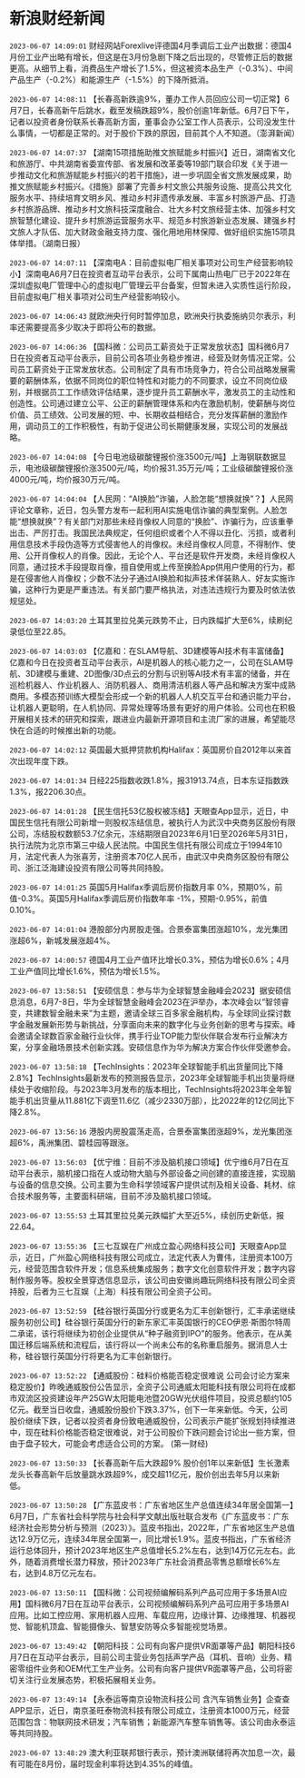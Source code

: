 # 新浪财经新闻
`2023-06-07 14:09:01` 财经网站Forexlive评德国4月季调后工业产出数据：德国4月份工业产出略有增长，但这是在3月份急剧下降之后出现的，尽管修正后的数据更高。从细节上看，消费品生产增长了1.5%，但这被资本品生产（-0.3%）、中间产品生产（-0.2%）和能源生产（-1.5%）的下降所抵消。

`2023-06-07 14:08:11` 【长春高新跌逾9%，董办工作人员回应公司一切正常】6月7日，长春高新午后跳水，截至发稿跌超9%，股价创逾1年新低。6月7日下午，记者以投资者身份联系长春高新方面，董事会办公室工作人员表示，公司没发生什么事情，一切都是正常的。对于股价下跌的原因，目前其个人不知道。（澎湃新闻）

`2023-06-07 14:07:37` 【湖南15项措施助推文旅赋能乡村振兴】近日，湖南省文化和旅游厅、中共湖南省委宣传部、省发展和改革委等19部门联合印发《关于进一步推动文化和旅游赋能乡村振兴的若干措施》，进一步巩固全省文旅发展成果，助推文旅赋能乡村振兴。《措施》部署了完善乡村文旅公共服务设施、提高公共文化服务水平、持续培育文明乡风、推动乡村非遗传承发展、丰富乡村旅游产品、打造乡村旅游品牌、推动乡村文旅科技深度融合、壮大乡村文旅经营主体、加强乡村文旅智慧化建设、提升乡村旅游运营服务水平、规范乡村旅游新业态发展、建强乡村文旅人才队伍、加大财政金融支持力度、强化用地用林保障、做好组织实施15项具体举措。（湖南日报）

`2023-06-07 14:07:11` 【深南电A：目前虚拟电厂相关事项对公司生产经营影响较小】深南电A6月7日在投资者互动平台表示，公司下属南山热电厂已于2022年在深圳虚拟电厂管理中心的虚拟电厂管理云平台备案，但暂未进入实质性运行阶段，目前虚拟电厂相关事项对公司生产经营影响较小。

`2023-06-07 14:06:43` 就欧洲央行何时暂停加息，欧洲央行执委施纳贝尔表示，利率还需要提高多少取决于即将公布的数据。

`2023-06-07 14:06:36` 【国科微：公司员工薪资处于正常发放状态】国科微6月7日在投资者互动平台表示，目前公司各项业务稳步推进，经营及财务情况正常。公司员工薪资处于正常发放状态。公司制定了具有市场竞争力，符合公司战略发展需要的薪酬体系，依据不同岗位的职位特性和对能力的不同要求，设立不同岗位级别，并根据员工工作绩效评估结果，逐步提升员工薪酬水平，激发员工的主动性和创造性。公司通过建立公平、公正的薪酬管理体系和内在激励机制，使薪酬与岗位价值、员工绩效、公司发展的短、中、长期收益相结合，充分发挥薪酬的激励作用，调动员工的工作积极性，有助于促进公司长期健康发展，实现公司的发展战略。

`2023-06-07 14:04:08` 【今日电池级碳酸锂报价涨3500元/吨】上海钢联数据显示，电池级碳酸锂报价涨3500元/吨，均价报31.35万元/吨；工业级碳酸锂报价涨4000元/吨，均价报30万元/吨。

`2023-06-07 14:04:04` 【人民网：“AI换脸”诈骗，人脸怎能“想换就换”？】人民网评论文章称，近日，包头警方发布一起利用AI实施电信诈骗的典型案例。人脸怎能“想换就换”？有关部门对那些未经肖像权人同意的“换脸”、诈骗行为，应该重拳出击、严厉打击。我国民法典规定，任何组织或者个人不得以丑化、污损，或者利用信息技术手段伪造等方式侵害他人的肖像权。未经肖像权人同意，不得制作、使用、公开肖像权人的肖像。因此，无论个人、平台还是软件开发商，未经肖像权人同意，通过技术手段提取肖像，擅自使用或上传至换脸App供用户使用的行为，都是在侵害他人肖像权；少数不法分子通过AI换脸和拟声技术佯装熟人、好友实施诈骗，这种行为更是严重违法。有关部门要严格执法，对违法违规行为要及时依法依规惩处。

`2023-06-07 14:03:20` 土耳其里拉兑美元跌势不止，日内跌幅扩大至6%，续刷纪录低位至22.85。

`2023-06-07 14:03:03` 【亿嘉和：在SLAM导航、3D建模等AI技术有丰富储备】亿嘉和今日在投资者互动平台表示，AI是机器人的核心能力之一，公司在SLAM导航、3D建模与重建、2D图像/3D点云的分割与识别等AI技术有丰富的储备，并在巡检机器人、作业机器人、消防机器人、商用清洁机器人等产品和解决方案中成熟商用。多模态预训练大模型会形成一个新的机器人人机交互平台和通识能力平台，让机器人更聪明，在人机协同、异常处理等场景有更好的用户体验。公司也在积极开展相关技术的研究和探索，跟进业内最新开源项目和主流厂家的进展，希望能尽快在合适的时候推出新的功能。

`2023-06-07 14:02:12` 英国最大抵押贷款机构Halifax：英国房价自2012年以来首次出现年度下跌。

`2023-06-07 14:01:34` 日经225指数收跌1.8%，报31913.74点，日本东证指数跌1.3%，报2206.30点。

`2023-06-07 14:01:28` 【民生信托53亿股权被冻结】天眼查App显示，近日，中国民生信托有限公司新增一则股权冻结信息，被执行人为武汉中央商务区股份有限公司，冻结股权数额53.7亿余元，冻结期限自2023年6月1日至2026年5月31日，执行法院为北京市第三中级人民法院。中国民生信托有限公司成立于1994年10月，法定代表人为张喜芳，注册资本70亿人民币，由武汉中央商务区股份有限公司、浙江泛海建设投资有限公司等共同持股。

`2023-06-07 14:01:25` 英国5月Halifax季调后房价指数月率 0%，预期0%，前值-0.3%。英国5月Halifax季调后房价指数年率 -1%，预期-0.95%，前值0.10%。

`2023-06-07 14:01:04` 港股部分内房股走强。合景泰富集团涨超10%，龙光集团涨超6%，新城发展涨超4%。

`2023-06-07 14:00:57` 德国4月工业产值环比增长0.3%，预估为增长0.6%；4月工业产值同比增长1.6%，预估为增长1.5%。

`2023-06-07 13:58:51` 【安硕信息：参与华为全球智慧金融峰会2023】据安硕信息消息，6月7-8日，华为全球智慧金融峰会2023在沪举办，本次峰会以“智领睿变，共建数智金融未来”为主题，邀请全球三百多家金融机构，与全球同业探讨数字金融发展新形势与新挑战，分享面向未来的数字化与业务创新的思考与探索。峰会邀请全球数百家金融行业伙伴，携手行业TOP能力型伙伴联合发布行业解决方案，分享金融场景技术创新实践。安硕信息作为华为解决方案合作伙伴受邀参会。

`2023-06-07 13:58:18` 【TechInsights：2023年全球智能手机出货量同比下降2.8%】TechInsights最新发布的预测报告显示，2023年全球智能手机出货量将继续处于收缩阶段。与2023年3月发布的版本相比，TechInsights将2023年全年智能手机出货量从11.881亿下调至11.6亿（减少2330万部），比2022年的12亿同比下降2.8%。

`2023-06-07 13:56:16` 港股内房股震荡走高，合景泰富集团涨超9%，龙光集团涨超6%，禹洲集团、碧桂园等跟涨。

`2023-06-07 13:56:03` 【优宁维：目前不涉及脑机接口领域】优宁维6月7日在互动平台表示，脑机接口指在人或动物大脑与外部设备之间创建的直接连接，实现脑与设备的信息交换。公司主要为生命科学领域客户提供试剂及相关设备、耗材、综合技术服务等，主要面科研端，目前不涉及脑机接口领域。

`2023-06-07 13:55:53` 土耳其里拉兑美元跌幅扩大至近5%，续创历史新低，报22.64。

`2023-06-07 13:55:36` 【三七互娱在广州成立盈心网络科技公司】天眼查App显示，近日，广州盈心网络科技有限公司成立，法定代表人为曹伟，注册资本100万元，经营范围含软件开发；信息系统集成服务；数字文化创意软件开发；数字内容制作服务等。股权全景穿透信息显示，该公司由安徽尚趣玩网络科技有限公司全资持股，后者为三七互娱（上海）科技有限公司全资子公司。

`2023-06-07 13:52:59` 【硅谷银行英国分行或更名为汇丰创新银行，汇丰承诺继续服务初创公司】硅谷银行英国分行的新东家汇丰英国银行的CEO伊恩·斯图尔特周二承诺，该行将继续为初创企业提供从“种子融资到IPO”的服务。他表示，在从美国迁移后端系统和流程后，该行将以一个尚未公布的名称重启服务。据消息人士称，硅谷银行英国分行将更名为汇丰创新银行。

`2023-06-07 13:52:22` 【通威股份：硅料价格能否稳定很难说 公司会讨论方案来稳定股价】昨晚通威股份公告显示，全资子公司通威太阳能科技有限公司将在成都市双流区投资建设年产25GW太阳能电池暨20GW光伏组件项目，投资总额约105亿元。截至当日收盘，通威股份股价下跌3.37%，创下一年来新低。今天，公司股价继续下跌，记者以投资者身份致电通威股份，公司表示产能扩张规划持续推进中，现在硅料价格能否稳定很难说，对于公司股价下跌问题会讨论出一些方案，但由于盘子较大，可能会考虑适合公司的方案。 (第一财经)

`2023-06-07 13:50:33` 【长春高新午后大跌超9% 股价创1年以来新低】生长激素龙头长春高新午后放量跳水跌超9%，成交超11亿元，股价创出去年5月以来新低。

`2023-06-07 13:50:28` 【广东蓝皮书：广东省地区生产总值连续34年居全国第一】6月7日，广东省社会科学院与社会科学文献出版社联合发布《广东蓝皮书：广东经济社会形势分析与预测（2023）》。蓝皮书指出，2022年，广东省地区生产总值达12.9万亿元，连续34年居全国第一，同比增长1.9%。蓝皮书指出，广东省经济运行总体回升，预计2023年地区生产总值增长5.2%左右，达到14万亿元左右。此外，随着消费增长潜力释放，预计2023年广东社会消费品零售总额增长6%左右，达到4.8万亿元左右。

`2023-06-07 13:50:11` 【国科微：公司视频编解码系列产品可应用于多场景AI应用】国科微6月7日在互动平台表示，公司视频编解码系列产品可应用于多场景AI应用。比如工控应用、家用机器人应用、车载应用，边缘计算、边缘推理、机器视觉、智能机顶盒、智能摄像头、智慧安防等众多智能视觉场景。

`2023-06-07 13:49:42` 【朝阳科技：公司有向客户提供VR面罩等产品】朝阳科技6月7日在互动平台表示，目前公司主营业务包括声学产品（耳机、音响）业务、精密零组件业务和OEM代工生产业务。公司有向客户提供VR面罩等产品，公司将密切关注行业发展态势，积极拓展相关业务。

`2023-06-07 13:49:14` 【永泰运等南京设物流科技公司 含汽车销售业务】企查查APP显示，近日，南京圣旺泰物流科技有限公司成立，注册资本1000万元，经营范围包含：物联网技术研发；汽车销售；新能源汽车整车销售等。该公司由永泰运等共同持股。

`2023-06-07 13:48:29` 澳大利亚联邦银行表示，预计澳洲联储将再次加息一次，最有可能在8月份，届时现金利率将达到4.35%的峰值。

